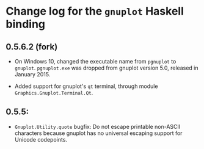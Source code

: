 # Change log for the `gnuplot` Haskell binding

## 0.5.6.2 (fork)

* On Windows 10, changed the executable name from `pgnuplot` to `gnuplot`.
  `pgnuplot.exe` was dropped from gnuplot version 5.0, released in January 2015.

* Added support for gnuplot's `qt` terminal, through module
  `Graphics.Gnuplot.Terminal.Qt`.

## 0.5.5:

 * `Gnuplot.Utility.quote` bugfix:
   Do not escape printable non-ASCII characters
   because gnuplot has no universal escaping support for Unicode codepoints.
